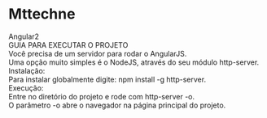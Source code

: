 # Mttechne
Angular2 
<br> GUIA PARA EXECUTAR O PROJETO
<br>Você precisa de um servidor para rodar o AngularJS. 
<br>Uma opção muito simples é o NodeJS, através do seu módulo http-server. 
<br>Instalação: 
<br>Para instalar globalmente digite: npm install -g http-server. 
<br>Execução: 
<br>Entre no diretório do projeto e rode com http-server -o. 
<br>O parâmetro -o abre o navegador na página principal do projeto.
